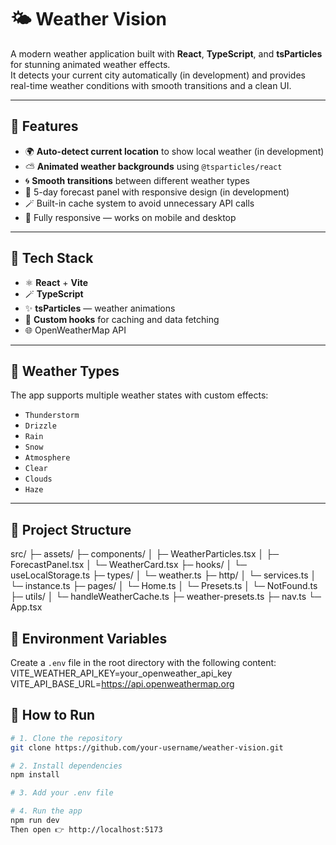 # 🌤️ Weather Vision

A modern weather application built with **React**, **TypeScript**, and **tsParticles** for stunning animated weather effects.  
It detects your current city automatically (in development) and provides real-time weather conditions with smooth transitions and a clean UI.

---

## 🚀 Features

- 🌍 **Auto-detect current location** to show local weather (in development)
- ⛅ **Animated weather backgrounds** using `@tsparticles/react`  
- 🌀 **Smooth transitions** between different weather types  
- 🧭 5-day forecast panel with responsive design (in development)
- 🪄 Built-in cache system to avoid unnecessary API calls  
- 📱 Fully responsive — works on mobile and desktop

---

## 🧰 Tech Stack

- ⚛️ **React** + **Vite**
- 🪄 **TypeScript**
- ✨ **tsParticles** — weather animations
- 💾 **Custom hooks** for caching and data fetching
- 🌐 OpenWeatherMap API

---

## 🧭 Weather Types

The app supports multiple weather states with custom effects:

- `Thunderstorm`
- `Drizzle`
- `Rain`
- `Snow`
- `Atmosphere`
- `Clear`
- `Clouds`
- `Haze`

---

## 📁 Project Structure
src/
├─ assets/
├─ components/
│ ├─ WeatherParticles.tsx
│ ├─ ForecastPanel.tsx
│ └─ WeatherCard.tsx
├─ hooks/
│ └─ useLocalStorage.ts
├─ types/
│ └─ weather.ts
├─ http/
│ └─ services.ts
│ └─ instance.ts
├─ pages/
│ └─ Home.ts
│ └─ Presets.ts
│ └─ NotFound.ts
├─ utils/
│ └─ handleWeatherCache.ts
├─ weather-presets.ts
├─ nav.ts
└─ App.tsx

## 🧪 Environment Variables

Create a `.env` file in the root directory with the following content:
VITE_WEATHER_API_KEY=your_openweather_api_key
VITE_API_BASE_URL=https://api.openweathermap.org

## 🧭 How to Run

```bash
# 1. Clone the repository
git clone https://github.com/your-username/weather-vision.git

# 2. Install dependencies
npm install

# 3. Add your .env file

# 4. Run the app
npm run dev
Then open 👉 http://localhost:5173



